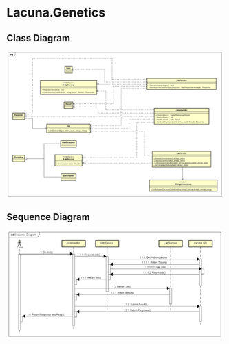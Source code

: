 # Lacuna.Genetics

## Class Diagram

![](docs/class-diagram.png)

## Sequence Diagram

![](docs/sequence-diagram.png)